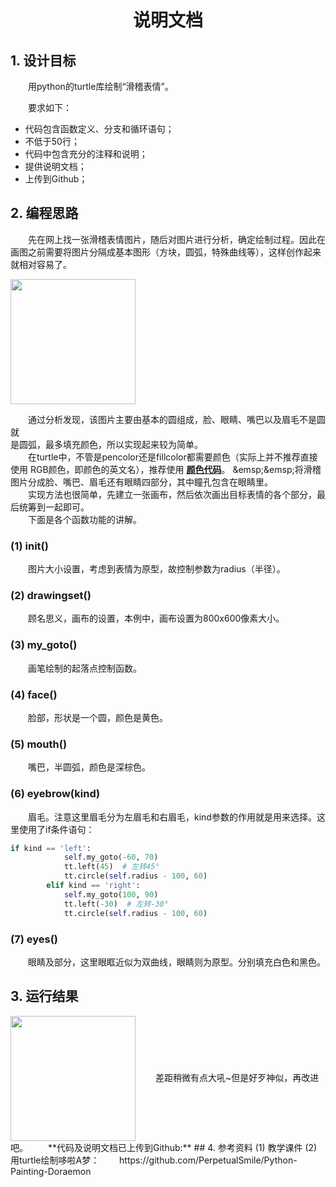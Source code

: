 # <center>**说明文档**</center>
## 1. 设计目标
&emsp;&emsp;用python的turtle库绘制“滑稽表情”。

&emsp;&emsp;要求如下：

- 代码包含函数定义、分支和循环语句；
- 不低于50行；
- 代码中包含充分的注释和说明；
- 提供说明文档；
- 上传到Github；

## 2. 编程思路
&emsp;&emsp;先在网上找一张滑稽表情图片，随后对图片进行分析，确定绘制过程。因此在画图之前需要将图片分隔成基本图形（方块，圆弧，特殊曲线等），这样创作起来就相对容易了。

<img src="https://img-blog.csdnimg.cn/20190303003629469.jpg?x-oss-process=image/watermark,type_ZmFuZ3poZW5naGVpdGk,shadow_10,text_aHR0cHM6Ly9ibG9nLmNzZG4ubmV0L0hvbGx5UmFu,size_16,color_FFFFFF,t_70" width = "200" height = "200" div align=center />

&emsp;&emsp;通过分析发现，该图片主要由基本的圆组成，脸、眼睛、嘴巴以及眉毛不是圆就  
是圆弧，最多填充颜色，所以实现起来较为简单。  
&emsp;&emsp;在turtle中，不管是pencolor还是fillcolor都需要颜色（实际上并不推荐直接使用  RGB颜色，即颜色的英文名），推荐使用 [**颜色代码**](https://www.114la.com/other/rgb.htm"颜色代码对照表")。  
&emsp;&emsp;将滑稽图片分成脸、嘴巴、眉毛还有眼睛四部分，其中瞳孔包含在眼睛里。  
&emsp;&emsp;实现方法也很简单，先建立一张画布，然后依次画出目标表情的各个部分，最后统筹到一起即可。  
&emsp;&emsp;下面是各个函数功能的讲解。
### (1) __init__()
&emsp;&emsp;图片大小设置，考虑到表情为原型，故控制参数为radius（半径）。
### (2) drawingset()
&emsp;&emsp;顾名思义，画布的设置，本例中，画布设置为800x600像素大小。
### (3) my_goto()
&emsp;&emsp;画笔绘制的起落点控制函数。
### (4) face()
&emsp;&emsp;脸部，形状是一个圆，颜色是黄色。
### (5) mouth()
&emsp;&emsp;嘴巴，半圆弧，颜色是深棕色。
### (6) eyebrow(kind)
&emsp;&emsp;眉毛。注意这里眉毛分为左眉毛和右眉毛，kind参数的作用就是用来选择。这里使用了if条件语句：  
```python
if kind == 'left':
            self.my_goto(-60, 70)
            tt.left(45)  # 左转45°
            tt.circle(self.radius - 100, 60)
        elif kind == 'right':
            self.my_goto(100, 90)  
            tt.left(-30)  # 左转-30°
            tt.circle(self.radius - 100, 60)
```
### (7) eyes()
&emsp;&emsp;眼睛及部分，这里眼眶近似为双曲线，眼睛则为原型。分别填充白色和黑色。

## 3. 运行结果
<img src="https://img-blog.csdnimg.cn/20190309002540104.JPG?x-oss-process=image/watermark,type_ZmFuZ3poZW5naGVpdGk,shadow_10,text_aHR0cHM6Ly9ibG9nLmNzZG4ubmV0L0hvbGx5UmFu,size_16,color_FFFFFF,t_70" width = "200" height = "200" div align=center />  
&emsp;&emsp;差距稍微有点大吼~但是好歹神似，再改进吧。  
&emsp;&emsp;**代码及说明文档已上传到Github:** <https://github.com/Jadenmiao/Elective-Courses>  
## 4. 参考资料  
(1) 教学课件    
(2) 用turtle绘制哆啦A梦：  
&emsp;&emsp;https://github.com/PerpetualSmile/Python-Painting-Doraemon



